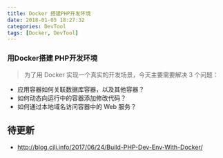 ```yaml
---
title: Docker 搭建PHP开发环境
date: 2018-01-05 18:27:32
categories: DevTool
tags: [Docker, DevTool]
---
```


### 用Docker搭建 PHP开发环境

> 为了用 Docker 实现一个真实的开发场景，今天主要需要解决 3 个问题：

- 应用容器如何关联数据库容器，以及其他容器？
- 如何动态向运行中的容器添加修改代码？
- 如何通过本地域名访问容器中的 Web 服务？

<!--more-->

## 待更新

- http://blog.cjli.info/2017/06/24/Build-PHP-Dev-Env-With-Docker/